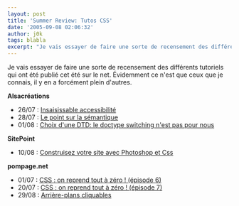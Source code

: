 ```yaml
---
layout: post
title: 'Summer Review: Tutos CSS'
date: '2005-09-08 02:06:32'
author: j0k
tags: blabla
excerpt: "Je vais essayer de faire une sorte de recensement des différents tutoriels qui ont été publié cet été sur le net. Évidemment ce n'est que ceux que je connais, il y en a forcément plein d'autres."
---
```


Je vais essayer de faire une sorte de recensement des différents tutoriels qui ont été publié cet été sur le net. Évidemment ce n'est que ceux que je connais, il y en a forcément plein d'autres.

**Alsacréations**
* 26/07 : [Insaisissable accessibilité](http://blog.alsacreations.com/2005/07/26/180-insaisissable-accessibilite)
* 28/07 : [Le point sur la sémantique](http://blog.alsacreations.com/2005/07/28/175-semantique-semantique-est-ce-que-jai-une-tete-de-semantique)
* 01/08 : [Choix d'une DTD: le doctype switching n'est pas pour nous](http://blog.alsacreations.com/2005/08/01/183-choix-dune-dtd-le-doctype-switching-nest-pas-pour-nous)

**SitePoint**
* 10/08 : [Construisez votre site avec Photoshop et Css ](http://www.sitepoint.com/article/get-cooking-photoshop-css/)

**pompage.net**
* 01/07 : [CSS : on reprend tout à zéro ! (épisode 6)](http://pompage.net/pompe/cssdezero-6/)
* 20/07 : [CSS : on reprend tout à zéro ! (épisode 7)](http://pompage.net/pompe/cssdezero-7/)
* 29/08 : [Arrière-plans cliquables](http://pompage.net/pompe/fondscliquables/)
